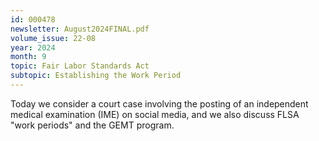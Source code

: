 ```yaml
---
id: 000478
newsletter: August2024FINAL.pdf
volume_issue: 22-08
year: 2024
month: 9
topic: Fair Labor Standards Act
subtopic: Establishing the Work Period
---
```


Today we consider a court case involving the posting of an independent medical examination (IME) on social media, and we also discuss FLSA "work periods" and the GEMT program.